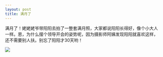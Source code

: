 ```yaml
---
layout: post
title: 满月了
---
```


满月了！姥姥姥爷带阳阳去拍了一整套满月照，大家都说阳阳长得好，像个小大人一样。恩，为什么摆个领导开会的姿势呢，因为摄影师阿姨发现阳阳就喜欢这样，还不需要别人扶。别忘了阳阳才30天哟！

![](https://raw.githubusercontent.com/initlove/initlove.github.io/master/images/2016-03-19-185608.jpg)

